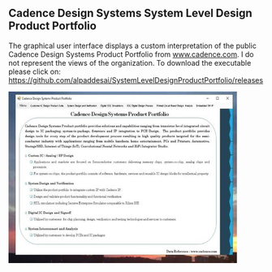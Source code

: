 ## Cadence Design Systems System Level Design Product Portfolio

The graphical user interface displays a custom interpretation of the public Cadence Design Systems Product Portfolio from www.cadence.com.
I do not represent the views of the organization. To download the executable please click on: https://github.com/alpaddesai/SystemLevelDesignProductPortfolio/releases

![Image of System Level Design Product Portfolio](MainGraphicalUserInterface.jpg)


